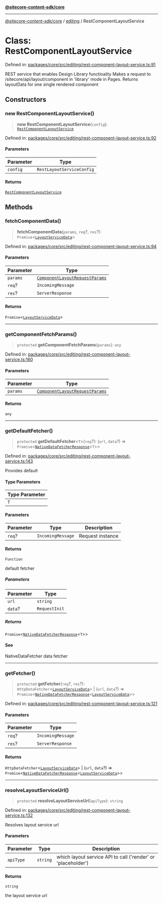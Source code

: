 [**@sitecore-content-sdk/core**](../../README.md)

***

[@sitecore-content-sdk/core](../../README.md) / [editing](../README.md) / RestComponentLayoutService

# Class: RestComponentLayoutService

Defined in: [packages/core/src/editing/rest-component-layout-service.ts:91](https://github.com/Sitecore/content-sdk/blob/7a8762cba8d2433002de71e21a5ba27c55dcfe57/packages/core/src/editing/rest-component-layout-service.ts#L91)

REST service that enables Design Library functioality
Makes a request to /sitecore/api/layout/component in 'library' mode in Pages.
Returns layoutData for one single rendered component

## Constructors

### new RestComponentLayoutService()

> **new RestComponentLayoutService**(`config`): [`RestComponentLayoutService`](RestComponentLayoutService.md)

Defined in: [packages/core/src/editing/rest-component-layout-service.ts:92](https://github.com/Sitecore/content-sdk/blob/7a8762cba8d2433002de71e21a5ba27c55dcfe57/packages/core/src/editing/rest-component-layout-service.ts#L92)

#### Parameters

| Parameter | Type |
| ------ | ------ |
| `config` | `RestLayoutServiceConfig` |

#### Returns

[`RestComponentLayoutService`](RestComponentLayoutService.md)

## Methods

### fetchComponentData()

> **fetchComponentData**(`params`, `req`?, `res`?): `Promise`\<[`LayoutServiceData`](../../layout/interfaces/LayoutServiceData.md)\>

Defined in: [packages/core/src/editing/rest-component-layout-service.ts:94](https://github.com/Sitecore/content-sdk/blob/7a8762cba8d2433002de71e21a5ba27c55dcfe57/packages/core/src/editing/rest-component-layout-service.ts#L94)

#### Parameters

| Parameter | Type |
| ------ | ------ |
| `params` | [`ComponentLayoutRequestParams`](../interfaces/ComponentLayoutRequestParams.md) |
| `req`? | `IncomingMessage` |
| `res`? | `ServerResponse` |

#### Returns

`Promise`\<[`LayoutServiceData`](../../layout/interfaces/LayoutServiceData.md)\>

***

### getComponentFetchParams()

> `protected` **getComponentFetchParams**(`params`): `any`

Defined in: [packages/core/src/editing/rest-component-layout-service.ts:160](https://github.com/Sitecore/content-sdk/blob/7a8762cba8d2433002de71e21a5ba27c55dcfe57/packages/core/src/editing/rest-component-layout-service.ts#L160)

#### Parameters

| Parameter | Type |
| ------ | ------ |
| `params` | [`ComponentLayoutRequestParams`](../interfaces/ComponentLayoutRequestParams.md) |

#### Returns

`any`

***

### getDefaultFetcher()

> `protected` **getDefaultFetcher**\<`T`\>(`req`?): (`url`, `data`?) => `Promise`\<[`NativeDataFetcherResponse`](../../index/interfaces/NativeDataFetcherResponse.md)\<`T`\>\>

Defined in: [packages/core/src/editing/rest-component-layout-service.ts:143](https://github.com/Sitecore/content-sdk/blob/7a8762cba8d2433002de71e21a5ba27c55dcfe57/packages/core/src/editing/rest-component-layout-service.ts#L143)

Provides default

#### Type Parameters

| Type Parameter |
| ------ |
| `T` |

#### Parameters

| Parameter | Type | Description |
| ------ | ------ | ------ |
| `req`? | `IncomingMessage` | Request instance |

#### Returns

`Function`

default fetcher

##### Parameters

| Parameter | Type |
| ------ | ------ |
| `url` | `string` |
| `data`? | `RequestInit` |

##### Returns

`Promise`\<[`NativeDataFetcherResponse`](../../index/interfaces/NativeDataFetcherResponse.md)\<`T`\>\>

#### See

NativeDataFetcher data fetcher

***

### getFetcher()

> `protected` **getFetcher**(`req`?, `res`?): `HttpDataFetcher`\<[`LayoutServiceData`](../../layout/interfaces/LayoutServiceData.md)\> \| (`url`, `data`?) => `Promise`\<[`NativeDataFetcherResponse`](../../index/interfaces/NativeDataFetcherResponse.md)\<[`LayoutServiceData`](../../layout/interfaces/LayoutServiceData.md)\>\>

Defined in: [packages/core/src/editing/rest-component-layout-service.ts:121](https://github.com/Sitecore/content-sdk/blob/7a8762cba8d2433002de71e21a5ba27c55dcfe57/packages/core/src/editing/rest-component-layout-service.ts#L121)

#### Parameters

| Parameter | Type |
| ------ | ------ |
| `req`? | `IncomingMessage` |
| `res`? | `ServerResponse` |

#### Returns

`HttpDataFetcher`\<[`LayoutServiceData`](../../layout/interfaces/LayoutServiceData.md)\> \| (`url`, `data`?) => `Promise`\<[`NativeDataFetcherResponse`](../../index/interfaces/NativeDataFetcherResponse.md)\<[`LayoutServiceData`](../../layout/interfaces/LayoutServiceData.md)\>\>

***

### resolveLayoutServiceUrl()

> `protected` **resolveLayoutServiceUrl**(`apiType`): `string`

Defined in: [packages/core/src/editing/rest-component-layout-service.ts:132](https://github.com/Sitecore/content-sdk/blob/7a8762cba8d2433002de71e21a5ba27c55dcfe57/packages/core/src/editing/rest-component-layout-service.ts#L132)

Resolves layout service url

#### Parameters

| Parameter | Type | Description |
| ------ | ------ | ------ |
| `apiType` | `string` | which layout service API to call ('render' or 'placeholder') |

#### Returns

`string`

the layout service url
